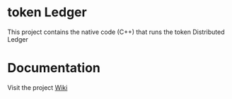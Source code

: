 # token Ledger

This project contains the native code (C++) that runs the token Distributed Ledger

# Documentation

Visit the project [Wiki](https://github.com/tokenevents/libtoken-ledger/wiki)